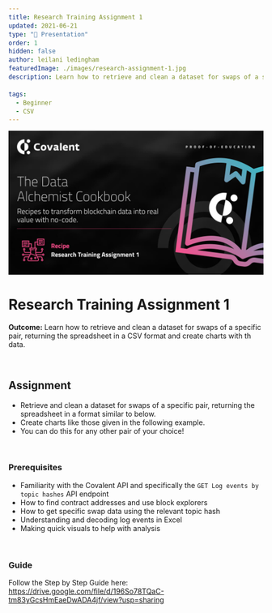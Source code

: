 ```yaml
---
title: Research Training Assignment 1
updated: 2021-06-21
type: "🎥 Presentation"
order: 1
hidden: false
author: leilani ledingham
featuredImage: ./images/research-assignment-1.jpg
description: Learn how to retrieve and clean a dataset for swaps of a specific pair, returning the spreadsheet in a CSV format and create charts with th data.

tags: 
  - Beginner
  - CSV
---
```


![Research Assignment 1 Banner](./images/research-assignment-1.jpg)

# Research Training Assignment 1

<Aside>

**Outcome:** Learn how to retrieve and clean a dataset for swaps of a specific pair, returning the spreadsheet in a CSV format and create charts with th data.

</Aside>

&nbsp;
## Assignment

- Retrieve and clean a dataset for swaps of a specific pair, returning the spreadsheet in a format similar to below.
- Create charts like those given in the following example.
- You can do this for any other pair of your choice!


&nbsp;
### Prerequisites

- Familiarity with the Covalent API and specifically the `GET Log events by topic hashes` API endpoint
- How to find contract addresses and use block explorers
- How to get specific swap data using the relevant topic hash
- Understanding and decoding log events in Excel
- Making quick visuals to help with analysis


&nbsp;
### Guide
Follow the Step by Step Guide here: https://drive.google.com/file/d/196So78TQaC-tm83yGcsHmEaeDwADA4jf/view?usp=sharing
